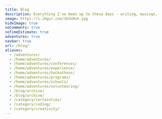 ```yaml
---
title: Blog
description: Everything I've been up to these days - writing, musings, speaking, projects, etc. 📝
image: https://i.imgur.com/3k5oRoh.jpg
hideImage: true
noComments: true
noTimeEstimate: true
adventures: true
navbar: true
url: /blog/
aliases:
  - /adventures/
  - /home/adventures/
  - /home/adventures/conferences/
  - /home/adventures/experience/
  - /home/adventures/hackathons/
  - /home/adventures/programs/
  - /home/adventures/schools/
  - /home/adventures/volunteering/
  - /blog/archive/
  - /blog/archive/
  - /category/certainties/
  - /category/coding/
  - /category/creativity/
---
```

